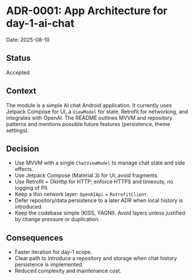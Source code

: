 # ADR-0001: App Architecture for day-1-ai-chat

Date: 2025-08-10

## Status
Accepted

## Context
The module is a simple AI chat Android application. It currently uses Jetpack Compose for UI, a `ViewModel` for state, Retrofit for networking, and integrates with OpenAI. The README outlines MVVM and repository patterns and mentions possible future features (persistence, theme settings).

## Decision
- Use MVVM with a single `ChatViewModel` to manage chat state and side effects.
- Use Jetpack Compose (Material 3) for UI; avoid fragments.
- Use Retrofit + OkHttp for HTTP; enforce HTTPS and timeouts; no logging of PII.
- Keep a thin network layer: `OpenAIApi` + `RetrofitClient`.
- Defer repository/data persistence to a later ADR when local history is introduced.
- Keep the codebase simple (KISS, YAGNI). Avoid layers unless justified by change pressure or duplication.

## Consequences
- Faster iteration for day-1 scope.
- Clear path to introduce a repository and storage when chat history persistence is implemented.
- Reduced complexity and maintenance cost.


